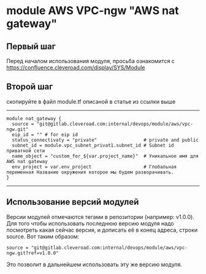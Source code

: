 # module AWS VPC-ngw "AWS nat gateway"

## Первый шаг 
Перед началом использования модуля, просьба ознакомится с 
https://confluence.cleveroad.com/display/SYS/Module

## Второй шаг 
скопируйте в файл module.tf описаной в статье из ссылки выше

---

``` 
module nat_gateway {
  source = "git@gitlab.cleveroad.com:internal/devops/module/aws/vpc-ngw.git"
  eip_id = "" # for eip id
  status_connectivaty = "private"                 # private and public
  subnet_id = module.vpc_subnet_privat1.subnet_id # Subnet id приватной сети
  name_object = "custom_for_${var.project_name}"  # Уникальное имя для AWS nat gateway
  env_project = var.env_project                   # Глобальная переменная Название окружения которое мы будем разворачивать.
}

```

---

## Использование версий модулей
Версии модулей отмечаются тегами в репозитории (например: v1.0.0).
Для того чтобы использовать последнюю версию модуля надо посмотреть какая сейчас версия, и дописать её в конец адреса, строки source. Вот таким образом:
```
source = "git@gitlab.cleveroad.com:internal/devops/module/aws/vpc-ngw.git?ref=v1.0.0"
```
Это позволит в дальнейшем использовать эту же версию модуля. 